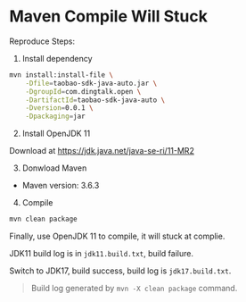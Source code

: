 # Maven Compile Will Stuck

Reproduce Steps:

1. Install dependency

```bash
mvn install:install-file \
    -Dfile=taobao-sdk-java-auto.jar \
    -DgroupId=com.dingtalk.open \
    -DartifactId=taobao-sdk-java-auto \
    -Dversion=0.0.1 \
    -Dpackaging=jar
```

2. Install OpenJDK 11

Download at https://jdk.java.net/java-se-ri/11-MR2

3. Donwload Maven

- Maven version: 3.6.3

4. Compile

```bash
mvn clean package
```

Finally, use OpenJDK 11 to compile, it will stuck at complie.

JDK11 build log is in `jdk11.build.txt`, build failure.

Switch to JDK17, build success, build log is `jdk17.build.txt`.

> Build log generated by `mvn -X clean package` command.

